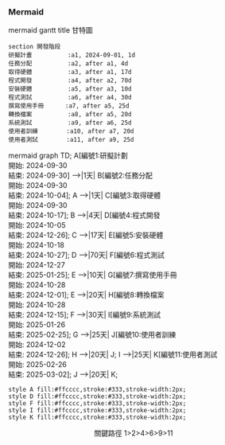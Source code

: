 ### Mermaid
mermaid
gantt
    title 甘特圖
    
    section 開發階段
    研擬計畫          :a1, 2024-09-01, 1d
    任務分配          :a2, after a1, 4d
    取得硬體          :a3, after a1, 17d
    程式開發          :a4, after a2, 70d  
    安裝硬體          :a5, after a3, 10d  
    程式測試          :a6, after a4, 30d
    撰寫使用手冊      :a7, after a5, 25d
    轉換檔案          :a8, after a5, 20d
    系統測試          :a9, after a6, 25d
    使用者訓練        :a10, after a7, 20d
    使用者測試        :a11, after a9, 25d


mermaid
graph TD;
    A[編號1:研擬計劃<br/>開始: 2024-09-30<br/>結束: 2024-09-30] -->|1天| B[編號2:任務分配<br/>開始: 2024-09-30<br/>結束: 2024-10-04];
    A -->|1天| C[編號3:取得硬體<br/>開始: 2024-09-30<br/>結束: 2024-10-17];
    B -->|4天| D[編號4:程式開發<br/>開始: 2024-10-05<br/>結束: 2024-12-26];
    C -->|17天| E[編號5:安裝硬體<br/>開始: 2024-10-18<br/>結束: 2024-10-27];
    D -->|70天| F[編號6:程式測試<br/>開始: 2024-12-27<br/>結束: 2025-01-25];
    E -->|10天| G[編號7:撰寫使用手冊<br/>開始: 2024-10-28<br/>結束: 2024-12-01];
    E -->|20天| H[編號8:轉換檔案<br/>開始: 2024-10-28<br/>結束: 2024-12-15];
    F -->|30天| I[編號9:系統測試<br/>開始: 2025-01-26<br/>結束: 2025-02-25];
    G -->|25天| J[編號10:使用者訓練<br/>開始: 2024-12-02<br/>結束: 2024-12-26];
    H -->|20天| J;
    I -->|25天| K[編號11:使用者測試<br/>開始: 2025-02-26<br/>結束: 2025-03-02];
    J -->|20天| K;

    style A fill:#ffcccc,stroke:#333,stroke-width:2px;
    style D fill:#ffcccc,stroke:#333,stroke-width:2px;
    style F fill:#ffcccc,stroke:#333,stroke-width:2px;
    style I fill:#ffcccc,stroke:#333,stroke-width:2px;
    style K fill:#ffcccc,stroke:#333,stroke-width:2px;
<p align="center">關鍵路徑 1>2>4>6>9>11</p>
